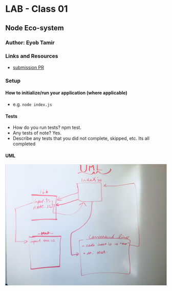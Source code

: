 
# LAB - Class 01

## Node Eco-system

### Author: Eyob Tamir

### Links and Resources

- [submission PR](http://xyz.com)


### Setup


#### How to initialize/run your application (where applicable)

- e.g. `node index.js`



#### Tests

- How do you run tests?     npm test.
- Any tests of note?  Yes.
- Describe any tests that you did not complete, skipped, etc. Its all completed

#### UML

![UML](./asset/image/uml.jpg)